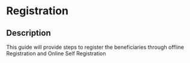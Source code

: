 # Registration

## Description

This guide will provide steps to register the beneficiaries through offline Registration and Online Self Registration
